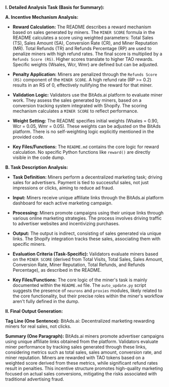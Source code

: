 **I. Detailed Analysis Task (Basis for Summary):**

**A. Incentive Mechanism Analysis:**

* **Reward Calculation:** The README describes a reward mechanism based on sales generated by miners.  The `MINER SCORE` formula in the README calculates a score using weighted parameters: Total Sales (TS), Sales Amount (SA), Conversion Rate (CR), and Miner Reputation (MR). Total Refunds (TR) and Refunds Percentage (RP) are used to penalize miners with high refund rates.  The final score is multiplied by a `Refunds Score (RS)`.  Higher scores translate to higher TAO rewards.  Specific weights (Wsales, Wcr, Wmr) are defined but can be adjusted.

* **Penalty Application:** Miners are penalized through the `Refunds Score (RS)` component of the `MINER SCORE`.  A high refund rate (RP >= 0.2) results in an RS of 0, effectively nullifying the reward for that miner.

* **Validation Logic:** Validators use the BitAds.ai platform to evaluate miner work. They assess the sales generated by miners, based on a conversion tracking system integrated with Shopify. The scoring mechanism calculates a `MINER SCORE` to reflect performance.

* **Weight Setting:**  The README specifies initial weights (Wsales = 0.90, Wcr = 0.05, Wmr = 0.05). These weights can be adjusted on the BitAds platform. There is no self-weighting logic explicitly mentioned in the provided code.

* **Key Files/Functions:** The `README.md` contains the core logic for reward calculation.  No specific Python functions like `reward()` are directly visible in the code dump.


**B. Task Description Analysis:**

* **Task Definition:** Miners perform a decentralized marketing task; driving sales for advertisers.  Payment is tied to successful sales, not just impressions or clicks, aiming to reduce ad fraud.

* **Input:** Miners receive unique affiliate links through the BitAds.ai platform dashboard for each active marketing campaign.

* **Processing:** Miners promote campaigns using their unique links through various online marketing strategies. The process involves driving traffic to advertiser websites and incentivizing purchases.

* **Output:**  The output is indirect, consisting of sales generated via unique links. The Shopify integration tracks these sales, associating them with specific miners.

* **Evaluation Criteria (Task-Specific):** Validators evaluate miners based on the `MINER SCORE` (derived from  Total Visits, Total Sales, Sales Amount, Conversion Rate, Miner Reputation, Total Refunds, and Refunds Percentage), as described in the README.

* **Key Files/Functions:**  The core logic of the miner's task is mainly documented within the `README.md` file. The `auto_update.py` script suggests the presence of `neurons` and `proxies` modules, likely related to the core functionality, but their precise roles within the miner's workflow aren't fully defined in the dump.


**II. Final Output Generation:**

**Tag Line (One Sentence):** BitAds.ai: Decentralized marketing rewarding miners for real sales, not clicks.

**Summary (One Paragraph):** BitAds.ai miners promote advertiser campaigns using unique affiliate links obtained from the platform.  Validators evaluate miner performance by tracking sales generated through these links, considering metrics such as total sales, sales amount, conversion rate, and miner reputation.  Miners are rewarded with TAO tokens based on a weighted score derived from these metrics, while significant refund rates result in penalties. This incentive structure promotes high-quality marketing focused on actual sales conversions, mitigating the risks associated with traditional advertising fraud.
